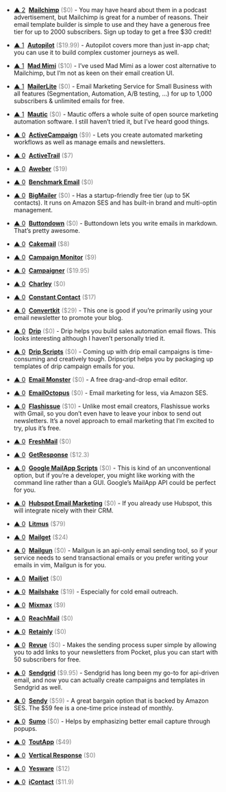 - <a href="#vote-form" class="vote-link" rel="modal:open" id="Mailchimp">&#x25B2; <span class="count">2</span></a> &nbsp;**[Mailchimp](http://eepurl.com/cMDrn5)** <span style="color: grey;">($0)</span> - You may have heard about them in a podcast advertisement, but Mailchimp is great for a number of reasons. Their email template builder is simple to use and they have a generous free tier for up to 2000 subscribers. Sign up today to get a free $30 credit!

- <a href="#vote-form" class="vote-link" rel="modal:open" id="Autopilot">&#x25B2; <span class="count">1</span></a> &nbsp;**[Autopilot](https://autopilothq.com/)** <span style="color: grey;">($19.99)</span> - Autopilot covers more than just in-app chat; you can use it to build complex customer journeys as well.

- <a href="#vote-form" class="vote-link" rel="modal:open" id="Mad_Mimi">&#x25B2; <span class="count">1</span></a> &nbsp;**[Mad Mimi](https://madmimi.com/)** <span style="color: grey;">($10)</span> - I’ve used Mad Mimi as a lower cost alternative to Mailchimp, but I’m not as keen on their email creation UI.

- <a href="#vote-form" class="vote-link" rel="modal:open" id="MailerLite">&#x25B2; <span class="count">1</span></a> &nbsp;**[MailerLite](https://www.mailerlite.com)** <span style="color: grey;">($0)</span> - Email Marketing Service for Small Business with all features (Segmentation, Automation, A/B testing, ...) for up to 1,000 subscribers & unlimited emails for free.

- <a href="#vote-form" class="vote-link" rel="modal:open" id="Mautic">&#x25B2; <span class="count">1</span></a> &nbsp;**[Mautic](https://www.mautic.org/)** <span style="color: grey;">($0)</span> - Mautic offers a whole suite of open source marketing automation software. I still haven’t tried it, but I’ve heard good things.

- <a href="#vote-form" class="vote-link" rel="modal:open" id="ActiveCampaign">&#x25B2; <span class="count">0</span></a> &nbsp;**[ActiveCampaign](http://www.activecampaign.com/)** <span style="color: grey;">($9)</span> - Lets you create automated marketing workflows as well as manage emails and newsletters.

- <a href="#vote-form" class="vote-link" rel="modal:open" id="ActiveTrail">&#x25B2; <span class="count">0</span></a> &nbsp;**[ActiveTrail](https://www.activetrail.com/email_marketing_software/)** <span style="color: grey;">($7)</span>

- <a href="#vote-form" class="vote-link" rel="modal:open" id="Aweber">&#x25B2; <span class="count">0</span></a> &nbsp;**[Aweber](https://www.aweber.com/)** <span style="color: grey;">($19)</span>

- <a href="#vote-form" class="vote-link" rel="modal:open" id="Benchmark_Email">&#x25B2; <span class="count">0</span></a> &nbsp;**[Benchmark Email](https://www.benchmarkemail.com/)** <span style="color: grey;">($0)</span>

- <a href="#vote-form" class="vote-link" rel="modal:open" id="BigMailer">&#x25B2; <span class="count">0</span></a> &nbsp;**[BigMailer](https://www.bigmailer.io/)** <span style="color: grey;">($0)</span> - Has a startup-friendly free tier (up to 5K contacts). It runs on Amazon SES and has built-in brand and multi-optin management.

- <a href="#vote-form" class="vote-link" rel="modal:open" id="Buttondown">&#x25B2; <span class="count">0</span></a> &nbsp;**[Buttondown](https://buttondown.email/)** <span style="color: grey;">($0)</span> - Buttondown lets you write emails in markdown. That’s pretty awesome.

- <a href="#vote-form" class="vote-link" rel="modal:open" id="Cakemail">&#x25B2; <span class="count">0</span></a> &nbsp;**[Cakemail](https://www.cakemail.com/)** <span style="color: grey;">($8)</span>

- <a href="#vote-form" class="vote-link" rel="modal:open" id="Campaign_Monitor">&#x25B2; <span class="count">0</span></a> &nbsp;**[Campaign Monitor](https://www.campaignmonitor.com/c/)** <span style="color: grey;">($9)</span>

- <a href="#vote-form" class="vote-link" rel="modal:open" id="Campaigner">&#x25B2; <span class="count">0</span></a> &nbsp;**[Campaigner](http://www.campaigner.com/)** <span style="color: grey;">($19.95)</span>

- <a href="#vote-form" class="vote-link" rel="modal:open" id="Charley">&#x25B2; <span class="count">0</span></a> &nbsp;**[Charley](https://charley.io/)** <span style="color: grey;">($0)</span>

- <a href="#vote-form" class="vote-link" rel="modal:open" id="Constant_Contact">&#x25B2; <span class="count">0</span></a> &nbsp;**[Constant Contact](https://www.constantcontact.com/home/signup.jsp)** <span style="color: grey;">($17)</span>

- <a href="#vote-form" class="vote-link" rel="modal:open" id="Convertkit">&#x25B2; <span class="count">0</span></a> &nbsp;**[Convertkit](https://convertkit.com/)** <span style="color: grey;">($29)</span> - This one is good if you’re primarily using your email newsletter to promote your blog.

- <a href="#vote-form" class="vote-link" rel="modal:open" id="Drip">&#x25B2; <span class="count">0</span></a> &nbsp;**[Drip](https://www.drip.co/)** <span style="color: grey;">($0)</span> - Drip helps you build sales automation email flows. This looks interesting although I haven’t personally tried it.

- <a href="#vote-form" class="vote-link" rel="modal:open" id="Drip_Scripts">&#x25B2; <span class="count">0</span></a> &nbsp;**[Drip Scripts](https://dripscripts.com/)** <span style="color: grey;">($0)</span> - Coming up with drip email campaigns is time-consuming and creatively tough. Dripscript helps you by packaging up templates of drip campaign emails for you.

- <a href="#vote-form" class="vote-link" rel="modal:open" id="Email_Monster">&#x25B2; <span class="count">0</span></a> &nbsp;**[Email Monster](https://emailmonster.io/)** <span style="color: grey;">($0)</span> - A free drag-and-drop email editor.

- <a href="#vote-form" class="vote-link" rel="modal:open" id="EmailOctopus">&#x25B2; <span class="count">0</span></a> &nbsp;**[EmailOctopus](https://emailoctopus.com)** <span style="color: grey;">($0)</span> - Email marketing for less, via Amazon SES.

- <a href="#vote-form" class="vote-link" rel="modal:open" id="Flashissue">&#x25B2; <span class="count">0</span></a> &nbsp;**[Flashissue](https://www.flashissue.com/)** <span style="color: grey;">($10)</span> - Unlike most email creators, Flashissue works with Gmail, so you don’t even have to leave your inbox to send out newsletters. It’s a novel approach to email marketing that I’m excited to try, plus it’s free.

- <a href="#vote-form" class="vote-link" rel="modal:open" id="FreshMail">&#x25B2; <span class="count">0</span></a> &nbsp;**[FreshMail](https://freshmail.com/)** <span style="color: grey;">($0)</span>

- <a href="#vote-form" class="vote-link" rel="modal:open" id="GetResponse">&#x25B2; <span class="count">0</span></a> &nbsp;**[GetResponse](https://www.getresponse.com/)** <span style="color: grey;">($12.3)</span>

- <a href="#vote-form" class="vote-link" rel="modal:open" id="Google_MailApp_Scripts">&#x25B2; <span class="count">0</span></a> &nbsp;**[Google MailApp Scripts](https://developers.google.com/apps-script/reference/mail/mail-app)** <span style="color: grey;">($0)</span> - This is kind of an unconventional option, but if you’re a developer, you might like working with the command line rather than a GUI. Google’s MailApp API could be perfect for you.

- <a href="#vote-form" class="vote-link" rel="modal:open" id="Hubspot_Email_Marketing">&#x25B2; <span class="count">0</span></a> &nbsp;**[Hubspot Email Marketing](https://www.hubspot.com/products/marketing/email)** <span style="color: grey;">($0)</span> - If you already use Hubspot, this will integrate nicely with their CRM.

- <a href="#vote-form" class="vote-link" rel="modal:open" id="Litmus">&#x25B2; <span class="count">0</span></a> &nbsp;**[Litmus](http://litmus.com/)** <span style="color: grey;">($79)</span>

- <a href="#vote-form" class="vote-link" rel="modal:open" id="Mailget">&#x25B2; <span class="count">0</span></a> &nbsp;**[Mailget](https://www.formget.com/mailget-app/)** <span style="color: grey;">($24)</span>

- <a href="#vote-form" class="vote-link" rel="modal:open" id="Mailgun">&#x25B2; <span class="count">0</span></a> &nbsp;**[Mailgun](https://www.mailgun.com/)** <span style="color: grey;">($0)</span> - Mailgun is an api-only email sending tool, so if your service needs to send transactional emails or you prefer writing your emails in vim, Mailgun is for you.

- <a href="#vote-form" class="vote-link" rel="modal:open" id="Mailjet">&#x25B2; <span class="count">0</span></a> &nbsp;**[Mailjet](https://www.mailjet.com/)** <span style="color: grey;">($0)</span>

- <a href="#vote-form" class="vote-link" rel="modal:open" id="Mailshake">&#x25B2; <span class="count">0</span></a> &nbsp;**[Mailshake](https://mailshake.com/)** <span style="color: grey;">($19)</span> - Especially for cold email outreach.

- <a href="#vote-form" class="vote-link" rel="modal:open" id="Mixmax">&#x25B2; <span class="count">0</span></a> &nbsp;**[Mixmax](https://mixmax.com/)** <span style="color: grey;">($9)</span>

- <a href="#vote-form" class="vote-link" rel="modal:open" id="ReachMail">&#x25B2; <span class="count">0</span></a> &nbsp;**[ReachMail](https://www.reachmail.net/)** <span style="color: grey;">($0)</span>

- <a href="#vote-form" class="vote-link" rel="modal:open" id="Retainly">&#x25B2; <span class="count">0</span></a> &nbsp;**[Retainly](https://retainly.co/)** <span style="color: grey;">($0)</span>

- <a href="#vote-form" class="vote-link" rel="modal:open" id="Revue">&#x25B2; <span class="count">0</span></a> &nbsp;**[Revue](https://www.getrevue.co/)** <span style="color: grey;">($0)</span> - Makes the sending process super simple by allowing you to add links to your newsletters from Pocket, plus you can start with 50 subscribers for free.

- <a href="#vote-form" class="vote-link" rel="modal:open" id="Sendgrid">&#x25B2; <span class="count">0</span></a> &nbsp;**[Sendgrid](https://sendgrid.com/)** <span style="color: grey;">($9.95)</span> - Sendgrid has long been my go-to for api-driven email, and now you can actually create campaigns and templates in Sendgrid as well.

- <a href="#vote-form" class="vote-link" rel="modal:open" id="Sendy">&#x25B2; <span class="count">0</span></a> &nbsp;**[Sendy](https://sendy.co/)** <span style="color: grey;">($59)</span> - A great bargain option that is backed by Amazon SES. The $59 fee is a one-time price instead of monthly.

- <a href="#vote-form" class="vote-link" rel="modal:open" id="Sumo">&#x25B2; <span class="count">0</span></a> &nbsp;**[Sumo](https://sumo.com/)** <span style="color: grey;">($0)</span> - Helps by emphasizing better email capture through popups.

- <a href="#vote-form" class="vote-link" rel="modal:open" id="ToutApp">&#x25B2; <span class="count">0</span></a> &nbsp;**[ToutApp](https://www1.toutapp.com/)** <span style="color: grey;">($49)</span>

- <a href="#vote-form" class="vote-link" rel="modal:open" id="Vertical_Response">&#x25B2; <span class="count">0</span></a> &nbsp;**[Vertical Response](http://www.verticalresponse.com/)** <span style="color: grey;">($0)</span>

- <a href="#vote-form" class="vote-link" rel="modal:open" id="Yesware">&#x25B2; <span class="count">0</span></a> &nbsp;**[Yesware](http://www.yesware.com/)** <span style="color: grey;">($12)</span>

- <a href="#vote-form" class="vote-link" rel="modal:open" id="iContact">&#x25B2; <span class="count">0</span></a> &nbsp;**[iContact](https://www.icontact.com/)** <span style="color: grey;">($11.9)</span>

